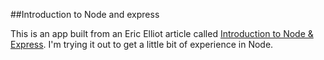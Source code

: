 ##Introduction to Node and express

This is an app built from an Eric Elliot article called [Introduction to Node & Express](https://medium.com/javascript-scene/introduction-to-node-express-90c431f9e6fd#.1oj7seja7).  I'm trying it out to get a little bit of experience in Node.  
